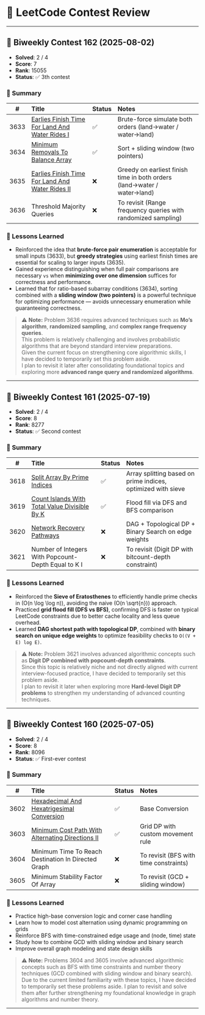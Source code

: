 # 🏁 LeetCode Contest Review

---

## 🔸 Biweekly Contest 162 (2025-08-02)

- **Solved**: 2 / 4
- **Score**: 7
- **Rank**: 15055
- **Status**: ✅ 3th contest

### 📘 Summary

| # | Title | Status | Notes |
|:--:|:------|:--------|:------|
| 3633 | [Earlies Finish Time For Land And Water Rides I](./cpp/simulation/3633_earlies_finish_time_for_land_and_water_rides_i/) | ✅ | Brute-force simulate both orders (land→water / water→land) |
| 3634 | [Minimum Removals To Balance Array](./cpp/sliding_window/3634_minimum_removals_to_balance_array/) | ✅ | Sort + sliding window (two pointers) |
| 3635 | [Earlies Finish Time For Land And Water Rides II](./cpp/greedy/3635_earlies_finish_time_for_land_and_water_rides_ii/) | ❌ | Greedy on earliest finish time in both orders (land→water / water→land) |
| 3636 | Threshold Majority Queries | ❌ | To revisit (Range frequency queries with randomized sampling) |

### 🧠 Lessons Learned
- Reinforced the idea that **brute-force pair enumeration** is acceptable for small inputs (3633), but **greedy strategies** using earliest finish times are essential for scaling to larger inputs (3635).
- Gained experience distinguishing when full pair comparisons are necessary `vs` when **minimizing over one dimension** suffices for correctness and performance.
- Learned that for ratio-based subarray conditions (3634), sorting combined with a **sliding window (two pointers)** is a powerful technique for optimizing performance — avoids unnecessary enumeration while guaranteeing correctness.
> ⚠️ **Note:** Problem 3636 requires advanced techniques such as **Mo’s algorithm**, **randomized sampling**, and **complex range frequency queries**.  
> This problem is relatively challenging and involves probabilistic algorithms that are beyond standard interview preparations.  
> Given the current focus on strengthening core algorithmic skills, I have decided to temporarily set this problem aside.  
> I plan to revisit it later after consolidating foundational topics and exploring more **advanced range query and randomized algorithms**.

---

## 🔸 Biweekly Contest 161 (2025-07-19)

- **Solved**: 2 / 4  
- **Score**: 8  
- **Rank**: 8277
- **Status**: ✅ Second contest

### 📘 Summary

| # | Title | Status | Notes |
|:--:|:------|:--------|:------|
| 3618 | [Split Array By Prime Indices](./cpp/math/3618_split_array_by_prime_indices/) | ✅ | Array splitting based on prime indices, optimized with sieve |
| 3619 | [Count Islands With Total Value Divisible By K](./cpp/flood_fill_connected_components/3619_count_islands_with_total_value_divisible_by_k/) | ✅ | Flood fill via DFS and BFS comparison |
| 3620 | [Network Recovery Pathways](./cpp/graph_topological_sort/3620_network_recovery_pathways/) | ❌ | DAG + Topological DP + Binary Search on edge weights |
| 3621 | Number of Integers With Popcount-Depth Equal to K I | ❌ | To revisit (Digit DP with bitcount-depth constraint) |

### 🧠 Lessons Learned
- Reinforced the **Sieve of Eratosthenes** to efficiently handle prime checks in \(O(n \log \log n)\), avoiding the naive \(O(n \sqrt{n})\) approach.
- Practiced **grid flood fill (DFS vs BFS)**, confirming DFS is faster on typical LeetCode constraints due to better cache locality and less queue overhead.
- Learned **DAG shortest path with topological DP**, combined with **binary search on unique edge weights** to optimize feasibility checks to `O((V + E) log E)`.
> ⚠️ **Note:** Problem 3621 involves advanced algorithmic concepts such as **Digit DP combined with popcount-depth constraints**.  
> Since this topic is relatively niche and not directly aligned with current interview-focused practice, I have decided to temporarily set this problem aside.  
> I plan to revisit it later when exploring more **Hard-level Digit DP problems** to strengthen my understanding of advanced counting techniques.

---

## 🔸 Biweekly Contest 160 (2025-07-05)

- **Solved**: 2 / 4  
- **Score**: 8  
- **Rank**: 8096  
- **Status**: ✅ First-ever contest

### 📘 Summary

| # | Title | Status | Notes |
|:--:|:------|:--------|:------|
| 3602 | [Hexadecimal And Hexatrigesimal Conversion](./cpp/simulation/3602_hexadecimal_and_hexatrigesimal_conversion/) | ✅ | Base Conversion |
| 3603 | [Minimum Cost Path With Alternating Directions II](./cpp/dynamic_programming/3603_minimum_cost_path_with_alternating_direction_ii/) | ✅ | Grid DP with custom movement rule |
| 3604 | Minimum Time To Reach Destination In Directed Graph | ❌ | To revisit (BFS with time constraints) |
| 3605 | Minimum Stability Factor Of Array | ❌ | To revisit (GCD + sliding window) |

### 🧠 Lessons Learned
- Practice high-base conversion logic and corner case handling  
- Learn how to model cost alternation using dynamic programming on grids  
- Reinforce BFS with time-constrained edge usage and (node, time) state  
- Study how to combine GCD with sliding window and binary search  
- Improve overall graph modeling and state design skills
> ⚠️ **Note:** Problems 3604 and 3605 involve advanced algorithmic concepts such as BFS with time constraints and number theory techniques (GCD combined with sliding window and binary search). Due to the current limited familiarity with these topics, I have decided to temporarily set these problems aside. I plan to revisit and solve them after further strengthening my foundational knowledge in graph algorithms and number theory.

---

